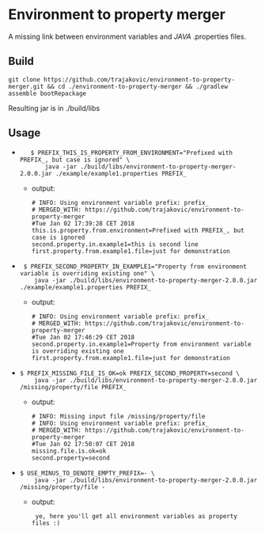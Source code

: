 # Environment to property merger

A missing link between environment variables and *JAVA* .properties files.

## Build

`git clone https://github.com/trajakovic/environment-to-property-merger.git && cd ./environment-to-property-merger && ./gradlew assemble bootRepackage`

Resulting jar is in ./build/libs

## Usage

  * ```
       $ PREFIX_THIS_IS_PROPERTY_FROM_ENVIRONMENT="Prefixed with PREFIX_, but case is ignored" \
           java -jar ./build/libs/environment-to-property-merger-2.0.0.jar ./example/example1.properties PREFIX_
     ```
      * output: 
          ```
          # INFO: Using environment variable prefix: prefix_
          # MERGED_WITH: https://github.com/trajakovic/environment-to-property-merger
          #Tue Jan 02 17:39:28 CET 2018
          this.is.property.from.environment=Prefixed with PREFIX_, but case is ignored
          second.property.in.example1=this is second line
          first.property.from.example1.file=just for demonstration
          ```
 * ```
    $ PREFIX_SECOND_PROPERTY_IN_EXAMPLE1="Property from environment variable is overriding existing one" \
       java -jar ./build/libs/environment-to-property-merger-2.0.0.jar ./example/example1.properties PREFIX_
    ```
      * output:
         ```
         # INFO: Using environment variable prefix: prefix_
         # MERGED_WITH: https://github.com/trajakovic/environment-to-property-merger
         #Tue Jan 02 17:46:29 CET 2018
         second.property.in.example1=Property from environment variable is overriding existing one
         first.property.from.example1.file=just for demonstration
         ```
 * ```
   $ PREFIX_MISSING_FILE_IS_OK=ok PREFIX_SECOND_PROPERTY=second \
       java -jar ./build/libs/environment-to-property-merger-2.0.0.jar /missing/property/file PREFIX_
   ``` 
     * output:
        ```
        # INFO: Missing input file /missing/property/file
        # INFO: Using environment variable prefix: prefix_
        # MERGED_WITH: https://github.com/trajakovic/environment-to-property-merger
        #Tue Jan 02 17:50:07 CET 2018
        missing.file.is.ok=ok
        second.property=second
        ```
 * ```
   $ USE_MINUS_TO_DENOTE_EMPTY_PREFIX=- \
       java -jar ./build/libs/environment-to-property-merger-2.0.0.jar /missing/property/file -
   ``` 
     * output:
       ```
        ye, here you'll get all environment variables as property files :)
       ```
 

